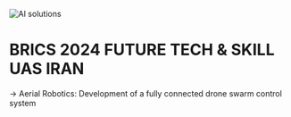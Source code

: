 ![AI solutions](https://github.com/Renaissance11010/brics2024UAS_IRAN/blob/main/Ofogh%20logo.png?raw=true
)








# BRICS 2024 FUTURE TECH & SKILL UAS  IRAN
-> Aerial Robotics: Development of a fully connected drone swarm control system
 








